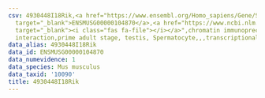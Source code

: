 ```yaml
---
csv: 4930448I18Rik,<a href="https://www.ensembl.org/Homo_sapiens/Gene/Summary?db=core;g=ENSMUSG00000104870"
  target="_blank">ENSMUSG00000104870</a>,<a href="https://www.ncbi.nlm.nih.gov/pubmed/25450459"
  target="_blank"><i class="fas fa-file"></i></a>",chromatin immunoprecipitation assay,direct
  interaction,prime adult stage, testis, Spermatocyte,,,transcriptional regulation,
data_alias: 4930448I18Rik
data_id: ENSMUSG00000104870
data_numevidence: 1
data_species: Mus musculus
data_taxid: '10090'
title: 4930448I18Rik
---
```


